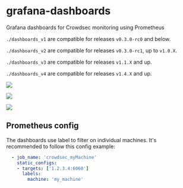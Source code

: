 # grafana-dashboards
Grafana dashboards for Crowdsec monitoring using Prometheus


`./dashboards_v1` are compatible for releases `v0.3.0-rc0` and below.

`./dashboards_v2` are compatible for releases `v0.3.0-rc1`, up to `v1.0.X`.

`./dashboards_v3` are compatible for releases `v1.1.X` and up.

`./dashboards_v4` are compatible for releases `v1.4.X` and up.


![](https://doc.crowdsec.net/Crowdsec/v0/assets/images/grafana_overview.png)

![](https://doc.crowdsec.net/Crowdsec/v0/assets/images/grafana_insight.png)

![](https://doc.crowdsec.net/Crowdsec/v0/assets/images/grafana_details.png) 

## Prometheus config
The dashboards use label to filter on individual machines. It's recommended to follow this config example:

```yaml
  - job_name: 'crowdsec_myMachine'
    static_configs:
    - targets: ['1.2.3.4:6060']
      labels:
        machine: 'my_machine'
```
